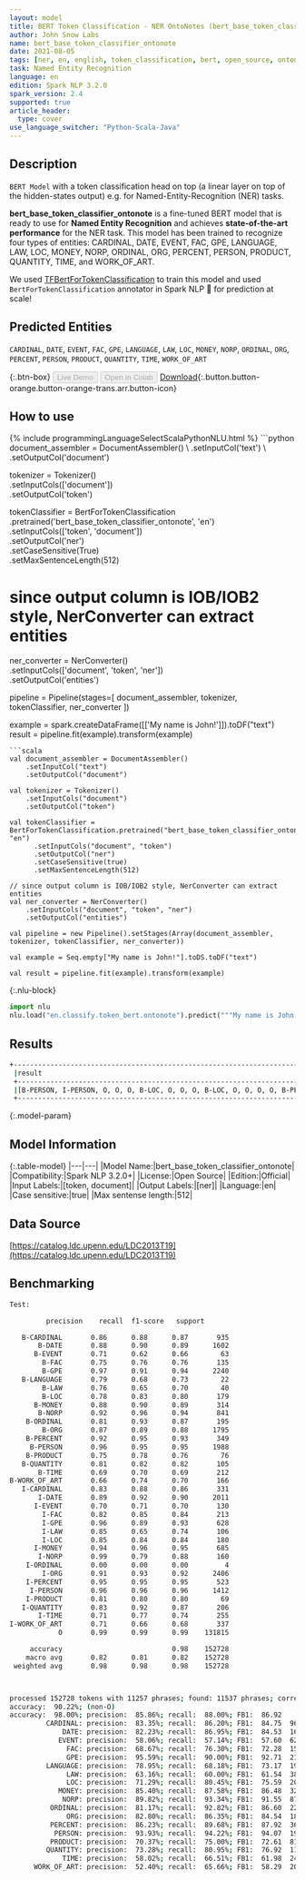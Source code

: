 ```yaml
---
layout: model
title: BERT Token Classification - NER OntoNotes (bert_base_token_classifier_ontonote)
author: John Snow Labs
name: bert_base_token_classifier_ontonote
date: 2021-08-05
tags: [ner, en, english, token_classification, bert, open_source, ontonotes]
task: Named Entity Recognition
language: en
edition: Spark NLP 3.2.0
spark_version: 2.4
supported: true
article_header:
  type: cover
use_language_switcher: "Python-Scala-Java"
---
```


## Description

`BERT Model` with a token classification head on top (a linear layer on top of the hidden-states output) e.g. for Named-Entity-Recognition (NER) tasks.


**bert_base_token_classifier_ontonote** is a fine-tuned BERT model that is ready to use for **Named Entity Recognition** and achieves **state-of-the-art performance** for the NER task. This model has been trained to recognize four types of entities: CARDINAL, DATE, EVENT, FAC, GPE, LANGUAGE, LAW, LOC, MONEY, NORP, ORDINAL, ORG, PERCENT, PERSON, PRODUCT, QUANTITY, TIME, and WORK_OF_ART.

We used [TFBertForTokenClassification](https://huggingface.co/transformers/model_doc/bert.html#tfbertfortokenclassification) to train this model and used `BertForTokenClassification` annotator in Spark NLP 🚀 for prediction at scale!

## Predicted Entities

`CARDINAL`, `DATE`, `EVENT`, `FAC`, `GPE`, `LANGUAGE`, `LAW`, `LOC`, `MONEY`, `NORP`, `ORDINAL`, `ORG`, `PERCENT`, `PERSON`, `PRODUCT`, `QUANTITY`, `TIME`, `WORK_OF_ART`

{:.btn-box}
<button class="button button-orange" disabled>Live Demo</button>
<button class="button button-orange" disabled>Open in Colab</button>
[Download](https://s3.amazonaws.com/auxdata.johnsnowlabs.com/public/models/bert_base_token_classifier_ontonote_en_3.2.0_2.4_1628174984240.zip){:.button.button-orange.button-orange-trans.arr.button-icon}

## How to use



<div class="tabs-box" markdown="1">
{% include programmingLanguageSelectScalaPythonNLU.html %}
```python
document_assembler = DocumentAssembler() \
    .setInputCol('text') \
    .setOutputCol('document')

tokenizer = Tokenizer() \
    .setInputCols(['document']) \
    .setOutputCol('token')

tokenClassifier = BertForTokenClassification \
      .pretrained('bert_base_token_classifier_ontonote', 'en') \
      .setInputCols(['token', 'document']) \
      .setOutputCol('ner') \
      .setCaseSensitive(True) \
      .setMaxSentenceLength(512)

# since output column is IOB/IOB2 style, NerConverter can extract entities
ner_converter = NerConverter() \
    .setInputCols(['document', 'token', 'ner']) \
    .setOutputCol('entities')

pipeline = Pipeline(stages=[
    document_assembler, 
    tokenizer,
    tokenClassifier,
    ner_converter
])

example = spark.createDataFrame([['My name is John!']]).toDF("text")
result = pipeline.fit(example).transform(example)
```
```scala
val document_assembler = DocumentAssembler() 
    .setInputCol("text") 
    .setOutputCol("document")

val tokenizer = Tokenizer() 
    .setInputCols("document") 
    .setOutputCol("token")

val tokenClassifier = BertForTokenClassification.pretrained("bert_base_token_classifier_ontonote", "en")
      .setInputCols("document", "token")
      .setOutputCol("ner")
      .setCaseSensitive(true)
      .setMaxSentenceLength(512)

// since output column is IOB/IOB2 style, NerConverter can extract entities
val ner_converter = NerConverter() 
    .setInputCols("document", "token", "ner") 
    .setOutputCol("entities")

val pipeline = new Pipeline().setStages(Array(document_assembler, tokenizer, tokenClassifier, ner_converter))

val example = Seq.empty["My name is John!"].toDS.toDF("text")

val result = pipeline.fit(example).transform(example)
```


{:.nlu-block}
```python
import nlu
nlu.load("en.classify.token_bert.ontonote").predict("""My name is John!""")
```

</div>

## Results

```bash
+------------------------------------------------------------------------------------+
 |result                                                                              |
 +------------------------------------------------------------------------------------+
 |[B-PERSON, I-PERSON, O, O, O, B-LOC, O, O, O, B-LOC, O, O, O, O, B-PERSON, O, O, O, O, B-LOC]|
 +------------------------------------------------------------------------------------+
```

{:.model-param}
## Model Information

{:.table-model}
|---|---|
|Model Name:|bert_base_token_classifier_ontonote|
|Compatibility:|Spark NLP 3.2.0+|
|License:|Open Source|
|Edition:|Official|
|Input Labels:|[token, document]|
|Output Labels:|[ner]|
|Language:|en|
|Case sensitive:|true|
|Max sentense length:|512|

## Data Source

[https://catalog.ldc.upenn.edu/LDC2013T19](https://catalog.ldc.upenn.edu/LDC2013T19)

## Benchmarking

```bash
Test:

         precision    recall  f1-score   support

   B-CARDINAL       0.86      0.88      0.87       935
       B-DATE       0.88      0.90      0.89      1602
      B-EVENT       0.71      0.62      0.66        63
        B-FAC       0.75      0.76      0.76       135
        B-GPE       0.97      0.91      0.94      2240
   B-LANGUAGE       0.79      0.68      0.73        22
        B-LAW       0.76      0.65      0.70        40
        B-LOC       0.78      0.83      0.80       179
      B-MONEY       0.88      0.90      0.89       314
       B-NORP       0.92      0.96      0.94       841
    B-ORDINAL       0.81      0.93      0.87       195
        B-ORG       0.87      0.89      0.88      1795
    B-PERCENT       0.92      0.95      0.93       349
     B-PERSON       0.96      0.95      0.95      1988
    B-PRODUCT       0.75      0.78      0.76        76
   B-QUANTITY       0.81      0.82      0.82       105
       B-TIME       0.69      0.70      0.69       212
B-WORK_OF_ART       0.66      0.74      0.70       166
   I-CARDINAL       0.83      0.88      0.86       331
       I-DATE       0.89      0.92      0.90      2011
      I-EVENT       0.70      0.71      0.70       130
        I-FAC       0.82      0.85      0.84       213
        I-GPE       0.96      0.89      0.93       628
        I-LAW       0.85      0.65      0.74       106
        I-LOC       0.85      0.84      0.84       180
      I-MONEY       0.94      0.96      0.95       685
       I-NORP       0.99      0.79      0.88       160
    I-ORDINAL       0.00      0.00      0.00         4
        I-ORG       0.91      0.93      0.92      2406
    I-PERCENT       0.95      0.95      0.95       523
     I-PERSON       0.96      0.96      0.96      1412
    I-PRODUCT       0.81      0.80      0.80        69
   I-QUANTITY       0.83      0.92      0.87       206
       I-TIME       0.71      0.77      0.74       255
I-WORK_OF_ART       0.71      0.66      0.68       337
            O       0.99      0.99      0.99    131815

     accuracy                           0.98    152728
    macro avg       0.82      0.81      0.82    152728
 weighted avg       0.98      0.98      0.98    152728



processed 152728 tokens with 11257 phrases; found: 11537 phrases; correct: 9906.
accuracy:  90.22%; (non-O)
accuracy:  98.00%; precision:  85.86%; recall:  88.00%; FB1:  86.92
         CARDINAL: precision:  83.35%; recall:  86.20%; FB1:  84.75  967
             DATE: precision:  82.23%; recall:  86.95%; FB1:  84.53  1694
            EVENT: precision:  58.06%; recall:  57.14%; FB1:  57.60  62
              FAC: precision:  68.67%; recall:  76.30%; FB1:  72.28  150
              GPE: precision:  95.59%; recall:  90.00%; FB1:  92.71  2109
         LANGUAGE: precision:  78.95%; recall:  68.18%; FB1:  73.17  19
              LAW: precision:  63.16%; recall:  60.00%; FB1:  61.54  38
              LOC: precision:  71.29%; recall:  80.45%; FB1:  75.59  202
            MONEY: precision:  85.40%; recall:  87.58%; FB1:  86.48  322
             NORP: precision:  89.82%; recall:  93.34%; FB1:  91.55  874
          ORDINAL: precision:  81.17%; recall:  92.82%; FB1:  86.60  223
              ORG: precision:  82.80%; recall:  86.35%; FB1:  84.54  1872
          PERCENT: precision:  86.23%; recall:  89.68%; FB1:  87.92  363
           PERSON: precision:  93.93%; recall:  94.22%; FB1:  94.07  1994
          PRODUCT: precision:  70.37%; recall:  75.00%; FB1:  72.61  81
         QUANTITY: precision:  73.28%; recall:  80.95%; FB1:  76.92  116
             TIME: precision:  58.02%; recall:  66.51%; FB1:  61.98  243
      WORK_OF_ART: precision:  52.40%; recall:  65.66%; FB1:  58.29  208
```